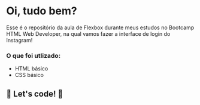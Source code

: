 # Oi, tudo bem?

Esse é o repositório da aula de Flexbox durante meus estudos no Bootcamp HTML Web Developer, na qual vamos fazer a interface de login do Instagram! 

### O que foi utlizado:

* HTML básico
* CSS básico

## 🚀 Let's code! 🚀
